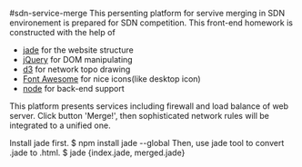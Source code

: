 #sdn-service-merge
This persenting platform for servive merging in SDN environement is prepared for SDN competition.
This front-end homework is constructed with the help of
* [jade](http://jade-lang.com) for the website structure
* [jQuery](https://jquery.com) for DOM manipulating
* [d3](https://d3js.org) for network topo drawing
* [Font Awesome](http://fontawesome.io) for nice icons(like desktop icon)
* [node](https://nodejs.org) for back-end support

This platform presents services including firewall and load balance of web server. Click button 'Merge!',
then sophisticated network rules will be integrated to a unified one.

Install jade first.
	$ npm install jade --global
Then, use jade tool to convert .jade to .html.
	$ jade {index.jade, merged.jade}